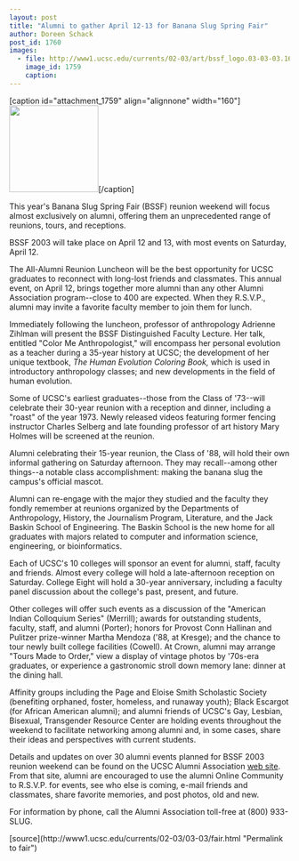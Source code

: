 ```yaml
---
layout: post
title: "Alumni to gather April 12-13 for Banana Slug Spring Fair"
author: Doreen Schack
post_id: 1760
images:
  - file: http://www1.ucsc.edu/currents/02-03/art/bssf_logo.03-03-03.160.jpg
    image_id: 1759
    caption: 
---
```


[caption id="attachment_1759" align="alignnone" width="160"]<a href="http://localhost/mysite/wp-content/uploads/2003/03/bssf_logo.03-03-03.160.jpg"><img class="size-full wp-image-1759" src="http://localhost/mysite/wp-content/uploads/2003/03/bssf_logo.03-03-03.160.jpg" alt="" width="160" height="156" /></a>[/caption]
<p>
  This year's Banana Slug Spring Fair (BSSF) reunion weekend will focus almost exclusively on alumni, offering them an unprecedented range of reunions, tours, and receptions.
</p>
<p>
  BSSF 2003 will take place on April 12 and 13, with most events on Saturday, April 12.<br>
</p>
<p>
  The All-Alumni Reunion Luncheon will be the best opportunity for UCSC graduates to reconnect with long-lost friends and classmates. This annual event, on April 12, brings together more alumni than any other Alumni Association program--close to 400 are expected. When they R.S.V.P., alumni may invite a favorite faculty member to join them for lunch.<br>
</p>
<p>
  Immediately following the luncheon, professor of anthropology Adrienne Zihlman will present the BSSF Distinguished Faculty Lecture. Her talk, entitled "Color Me Anthropologist," will encompass her personal evolution as a teacher during a 35-year history at UCSC; the development of her unique textbook, <i>The Human Evolution Coloring Book,</i> which is used in introductory anthropology classes; and new developments in the field of human evolution.
</p>
<p>
  Some of UCSC's earliest graduates--those from the Class of '73--will celebrate their 30-year reunion with a reception and dinner, including a "roast" of the year 1973. Newly released videos featuring former fencing instructor Charles Selberg and late founding professor of art history Mary Holmes will be screened at the reunion.
</p>
<p>
  Alumni celebrating their 15-year reunion, the Class of '88, will hold their own informal gathering on Saturday afternoon. They may recall--among other things--a notable class accomplishment: making the banana slug the campus's official mascot.<br>
</p>
<p>
  Alumni can re-engage with the major they studied and the faculty they fondly remember at reunions organized by the Departments of Anthropology, History, the Journalism Program, Literature, and the Jack Baskin School of Engineering. The Baskin School is the new home for all graduates with majors related to computer and information science, engineering, or bioinformatics.
</p>
<p>
  Each of UCSC's 10 colleges will sponsor an event for alumni, staff, faculty and friends. Almost every college will hold a late-afternoon reception on Saturday. College Eight will hold a 30-year anniversary, including a faculty panel discussion about the college's past, present, and future.
</p>
<p>
  Other colleges will offer such events as a discussion of the "American Indian Colloquium Series" (Merrill); awards for outstanding students, faculty, staff, and alumni (Porter); honors for Provost Conn Hallinan and Pulitzer prize-winner Martha Mendoza ('88, at Kresge); and the chance to tour newly built college facilities (Cowell). At Crown, alumni may arrange "Tours Made to Order," view a display of vintage photos by '70s-era graduates, or experience a gastronomic stroll down memory lane: dinner at the dining hall.<br>
</p>
<p>
  Affinity groups including the Page and Eloise Smith Scholastic Society (benefiting orphaned, foster, homeless, and runaway youth); Black Escargot (for African American alumni); and alumni friends of UCSC's Gay, Lesbian, Bisexual, Transgender Resource Center are holding events throughout the weekend to facilitate networking among alumni and, in some cases, share their ideas and perspectives with current students.<br>
</p>
<p>
  Details and updates on over 30 alumni events planned for BSSF 2003 reunion weekend can be found on the UCSC Alumni Association <a href="http://www.alumni.ucsc.edu">web site</a>. From that site, alumni are encouraged to use the alumni Online Community to R.S.V.P. for events, see who else is coming, e-mail friends and classmates, share favorite memories, and post photos, old and new.<br>
</p>
<p>
  For information by phone, call the Alumni Association toll-free at (800) 933-SLUG.<br>
</p>
[source](http://www1.ucsc.edu/currents/02-03/03-03/fair.html "Permalink to fair")
